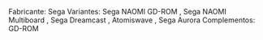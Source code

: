 Fabricante: Sega
Variantes: Sega NAOMI GD-ROM , Sega NAOMI Multiboard , Sega Dreamcast , Atomiswave , Sega Aurora
Complementos: GD-ROM
